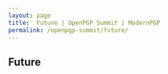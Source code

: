 ```yaml
---
layout: page
title:  Future | OpenPGP Summit | ModernPGP
permalink: /openpgp-summit/future/
---
```

 

## Future
